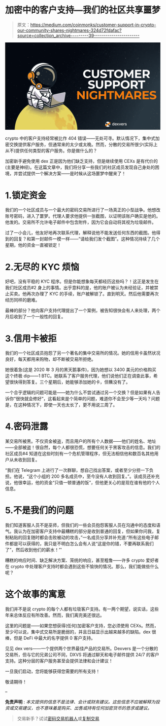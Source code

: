 # 加密中的客户支持—我们的社区共享噩梦

> 原文：<https://medium.com/coinmonks/customer-support-in-crypto-our-community-shares-nightmares-324d72fdafac?source=collection_archive---------39----------------------->

![](img/1a546cbaccfd8a0d0acc5b494d8bcf66.png)

crypto 中的客户支持经常被比作 404 错误——无处可寻。默认情况下，集中式加密交换提供客户服务，但通常来的太少或太晚。然而，分散的交易所很少(实际上从不)提供任何类型的客户服务。你是做什么的？

加密新手避免使用 dex 正是因为他们缺乏支持，但是继续使用 CEXs 是有代价的(主要是神经)。在这篇文章中，我们将分享一些我们的社区成员发现自己身处的困境，并尝试提供一个解决方案——是时候从这场噩梦中醒来了！

# 1.锁定资金

我们的一个社区成员与一个最大的密码交易所进行了一场真正的小型战争。他想改账号密码，进入了噩梦。代理人要求他提供一张截图，以证明该账户确实是他的。他发的。交易所不允许电子邮件中包含附件，因为它会自动将其视为垃圾邮件。

过了一小会儿，他友好地再次联系代理，解释说他不能发送任何东西的截图。他得到的回复？和第一封邮件一模一样——“请给我们发个截图”。这种情况持续了几个星期，他的资金一直被锁定！

# 2.无尽的 KYC 烦恼

好吧，没有平稳的 KYC 程序。但是你能想象每天都经历这些吗？！这正是发生在我们社区成员#2 身上的事情。出乎意料的是，他的账户被认为未经验证，并被禁止买卖。他再次办理了 KYC 的手续，账户被解锁了。直到明天。然后他需要再次经历同样的磨难。

最棒的部分？他向客户支持代理提出了一个案例，被告知很快会有人来处理，两个月后收到了一个一般性的回复。

# 3.信用卡被拒

我们的一个社区成员抱怨了另一个著名的集中交易所的情况。她的信用卡虽然状况良好，每天都用来购物，却不断被交易所拒绝。

她很着急(这是 2020 年 3 月的黑天鹅事件)，因为她想以 3400 美元的价格购买这个终极 dip——1 BTC。她联系了客户服务代理，他们说他们正在调查此事，希望很快得到答复。三个星期后，她能够添加她的卡，但蘸没有了。

一个合乎逻辑的问题可能是——她为什么不尝试通过另一个交换？但是如果有人告诉你“很快就会修好”，这看起来是个简单的问题，难道你不会至少等一天吗？问题是，在这种情况下，即使一天也太长了，更不用说三周了。

# 4.密码泄露

某交易所被黑。不仅资金被盗，而且用户的所有个人数据——他们的姓名、地址——全部被盗！很自然，每个人都很恐慌，想要任何关于黑客攻击的信息。我们的社区成员#4 知道在这些时刻有一个危机管理程序，但无法相信他和数百名其他用户从未收到回复。

“我们在 Telegram 上进行了一次群聊，想自己找出答案，或者至少分担一下负担。他说，“这个小组的 200 多名成员中，至今没有人收到回复。”。该成员还补充说，他很幸运，他的资金“只值一顿普通的饭”，但他更关心的是现在谁有他的个人信息。

# 5.不是我们的问题

我们知道客服人员不是巫师，但我们的一些会员抱怨客服人员在沟通中的态度和语气。我认为在加密客户支持中最糟糕的部分是收到普通的回复，但如果你问我，复制粘贴的回复随时都会击败被动的攻击，”一名成员分享并补充道:“所有这些电子邮件都是可以获得的，我只是不明白怎么会有人说“这是你的错，不要再联系我们了”，然后收到他们的薪水！”'

糟糕的响应时间、缺乏解决方案、笼统的响应，甚至粗鲁——许多 crypto 爱好者在 crypto 中处理客户支持时都会遇到这些不愉快的情况。那么，我们能做些什么呢？

# 这个故事的寓意

我们并不是说 crypto 的每个人都有垃圾客户支持。有一两个期望，说实话，这些年来总体反应有所改善。然而，我们离完美还很远。

这里的问题是——如果您想获得(任何)加密客户支持，您必须使用 CEXs。然而，至少可以说，集中式交易所是脆弱的，并且日益显示出越来越多的缺陷。dex 很棒，但是 DeFi 中最大的名字提供 0 客户支持。

见见 dex vers——一个提供两个世界最佳产品的交易所。Dexvers 是一个分散的交易所，但与它的兄弟公司不同，DXVS 将通过聊天和电子邮件提供 24/7 的客户支持。这种分层的客户服务甚至会提供法律和会计建议！

一旦我们启动，您将能够获得您需要的所有支持！

敬请期待！

–

**免责声明** : *本文提供的信息不是法律、会计或财务建议。这些信息不应被解释为投资或交易建议，也不意味着是购买、出售或持有任何加密货币的恳求或建议。*

> 交易新手？试试[密码交易机器人](/coinmonks/crypto-trading-bot-c2ffce8acb2a)或[复制交易](/coinmonks/top-10-crypto-copy-trading-platforms-for-beginners-d0c37c7d698c)